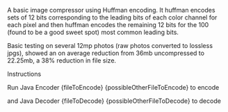 A basic image compressor using Huffman encoding.
It huffman encodes sets of 12 bits corresponding to the leading bits of each color channel for each pixel and then huffman encodes the remaining 12 bits for the 100 (found to be a good sweet spot) most common leading bits.

Basic testing on several 12mp photos (raw photos converted to lossless jpgs), showed an on average reduction from 36mb uncompressed to 22.25mb, a 38% reduction in file size.

Instructions

Run 
Java Encoder {fileToEncode} {possibleOtherFileToEncode}
to encode

and 
Java Decoder {fileToDecode} {possibleOtherFileToDecode}
to decode
